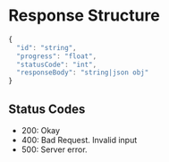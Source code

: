 # Response Structure

```javascript
{
  "id": "string",
  "progress": "float",
  "statusCode": "int",
  "responseBody": "string|json obj"
}
```

## Status Codes

- 200: Okay
- 400: Bad Request. Invalid input
- 500: Server error.
